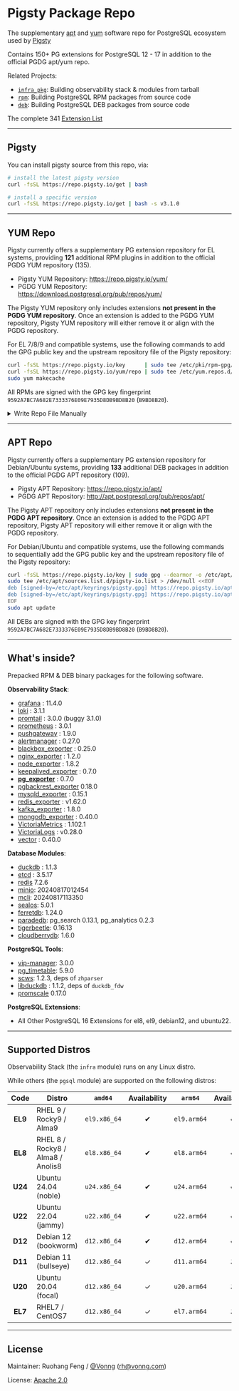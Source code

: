 # Pigsty Package Repo

The supplementary [apt](apt/) and [yum](yum/) software repo for PostgreSQL ecosystem used by [Pigsty](https://pigsty.io)

Contains 150+ PG extensions for PostgreSQL 12 - 17 in addition to the official PGDG apt/yum repo.

Related Projects:

- [`infra_pkg`](https://github.com/pgsty/infra-pkg): Building observability stack & modules from tarball
- [`rpm`](https://github.com/pgsty/rpm): Building PostgreSQL RPM packages from source code
- [`deb`](https://github.com/pgsty/deb): Building PostgreSQL DEB packages from source code

The complete 341 [Extension List](https://ext.pigsty.io/list)


--------

## Pigsty

You can install pigsty source from this repo, via:

```bash
# install the latest pigsty version
curl -fsSL https://repo.pigsty.io/get | bash

# install a specific version
curl -fsSL https://repo.pigsty.io/get | bash -s v3.1.0
```


--------

## YUM Repo

Pigsty currently offers a supplementary PG extension repository for EL systems, providing **121** additional RPM plugins in addition to the official PGDG YUM repository (135).

- Pigsty YUM Repository: https://repo.pigsty.io/yum/
- PGDG YUM Repository: https://download.postgresql.org/pub/repos/yum/

The Pigsty YUM repository only includes extensions **not present in the PGDG YUM repository**.
Once an extension is added to the PGDG YUM repository, Pigsty YUM repository will either remove it or align with the PGDG repository.

For EL 7/8/9 and compatible systems, use the following commands to add the GPG public key and the upstream repository file of the Pigsty repository:

```bash
curl -fsSL https://repo.pigsty.io/key      | sudo tee /etc/pki/rpm-gpg/RPM-GPG-KEY-pigsty >/dev/null  # add gpg key
curl -fsSL https://repo.pigsty.io/yum/repo | sudo tee /etc/yum.repos.d/pigsty.repo        >/dev/null  # add repo file
sudo yum makecache
```

All RPMs are signed with the GPG key fingerprint `9592A7BC7A682E7333376E09E7935D8DB9BD8B20` (`B9BD8B20`).

<details><summary>Write Repo File Manually</summary><br>

```bash
sudo tee /etc/yum.repos.d/pigsty-io.repo > /dev/null <<-'EOF'
[pigsty-infra]
name=Pigsty Infra for $basearch
baseurl=https://repo.pigsty.io/yum/infra/$basearch
skip_if_unavailable = 1
enabled = 1
priority = 1
gpgcheck = 1
gpgkey=file:///etc/pki/rpm-gpg/RPM-GPG-KEY-pigsty
module_hotfixes=1

[pigsty-pgsql]
name=Pigsty PGSQL For el$releasever.$basearch
baseurl=https://repo.pigsty.io/yum/pgsql/el$releasever.$basearch
skip_if_unavailable = 1
enabled = 1
priority = 1
gpgcheck = 1
gpgkey=file:///etc/pki/rpm-gpg/RPM-GPG-KEY-pigsty
module_hotfixes=1
EOF
sudo yum makecache;
```

</details>




--------

## APT Repo

Pigsty currently offers a supplementary PG extension repository for Debian/Ubuntu systems, providing **133** additional DEB packages in addition to the official PGDG APT repository (109).

- Pigsty APT Repository: https://repo.pigsty.io/apt/
- PGDG APT Repository: http://apt.postgresql.org/pub/repos/apt/

The Pigsty APT repository only includes extensions **not present in the PGDG APT repository**.
Once an extension is added to the PGDG APT repository, Pigsty APT repository will either remove it or align with the PGDG repository.

For Debian/Ubuntu and compatible systems, use the following commands to sequentially add the GPG public key and the upstream repository file of the Pigsty repository:

```bash
curl -fsSL https://repo.pigsty.io/key | sudo gpg --dearmor -o /etc/apt/keyrings/pigsty.gpg  # add gpg key
sudo tee /etc/apt/sources.list.d/pigsty-io.list > /dev/null <<EOF
deb [signed-by=/etc/apt/keyrings/pigsty.gpg] https://repo.pigsty.io/apt/infra generic main 
deb [signed-by=/etc/apt/keyrings/pigsty.gpg] https://repo.pigsty.io/apt/pgsql/$(lsb_release -cs) $(lsb_release -cs) main
EOF
sudo apt update
```

All DEBs are signed with the GPG key fingerprint `9592A7BC7A682E7333376E09E7935D8DB9BD8B20` (`B9BD8B20`).






--------

## What's inside?

Prepacked RPM & DEB binary packages for the following software.


**Observability Stack**:

- [grafana](https://github.com/grafana/grafana/) : 11.4.0
- [loki](https://github.com/grafana/loki) : 3.1.1
- [promtail](https://github.com/grafana/loki) : 3.0.0 (buggy 3.1.0)
- [prometheus](https://github.com/prometheus/prometheus) : 3.0.1
- [pushgateway](https://github.com/prometheus/pushgateway) : 1.9.0
- [alertmanager](https://github.com/prometheus/alertmanager) : 0.27.0
- [blackbox_exporter](https://github.com/prometheus/blackbox_exporter) : 0.25.0
- [nginx_exporter](https://github.com/nginxinc/nginx-prometheus-exporter) : 1.2.0
- [node_exporter](https://github.com/prometheus/node_exporter) : 1.8.2
- [keepalived_exporter](https://github.com/gen2brain/keepalived_exporter) : 0.7.0
- [**pg_exporter**](https://github.com/Vonng/pg_exporter) : 0.7.0
- [pgbackrest_exporter](https://github.com/woblerr/pgbackrest_exporter) 0.18.0
- [mysqld_exporter](https://github.com/prometheus/mysqld_exporter) : 0.15.1
- [redis_exporter](https://github.com/oliver006/redis_exporter) : v1.62.0
- [kafka_exporter](https://github.com/danielqsj/kafka_exporter) : 1.8.0
- [mongodb_exporter](https://github.com/percona/mongodb_exporter) : 0.40.0
- [VictoriaMetrics](https://github.com/VictoriaMetrics/VictoriaMetrics) : 1.102.1
- [VictoriaLogs](https://github.com/VictoriaMetrics/VictoriaMetrics/releases) : v0.28.0
- [vector](https://github.com/vectordotdev/vector/releases) : 0.40.0

**Database Modules**:

- [duckdb](https://github.com/duckdb/duckdb) : 1.1.3
- [etcd](https://github.com/etcd-io/etcd) : 3.5.17
- [redis](https://github.com/redis/redis) 7.2.6
- [minio](https://github.com/minio/minio): 20240817012454
- [mcli](https://github.com/minio/mc): 20240817113350
- [sealos](https://github.com/labring/sealos): 5.0.1
- [ferretdb](https://github.com/FerretDB/FerretDB): 1.24.0
- [paradedb](https://github.com/paradedb/paradedb): pg_search 0.13.1, pg_analytics 0.2.3
- [tigerbeetle](https://github.com/tigerbeetle/tigerbeetle): 0.16.13
- [cloudberrydb](https://github.com/cloudberrydb/cloudberrydb): 1.6.0

**PostgreSQL Tools**:

- [vip-manager](https://github.com/cybertec-postgresql/vip-manager): 3.0.0
- [pg_timetable](https://github.com/cybertec-postgresql/pg_timetable): 5.9.0
- [scws](https://github.com/hightman/scws): 1.2.3, deps of `zhparser`
- [libduckdb](https://github.com/duckdb/duckdb) : 1.1.2, deps of `duckdb_fdw`
- [promscale](https://github.com/timescale/promscale) 0.17.0

**PostgreSQL Extensions**:

- All Other PostgreSQL 16 Extensions for el8, el9, debian12, and ubuntu22.

--------

## Supported Distros

Observability Stack (the `infra` module) runs on any Linux distro.

While others (the `pgsql` module) are supported on the following distros:

|  Code   | Distro                            |   `amd64`    | Availability |   `arm64`   | Availability |
|:-------:|-----------------------------------|:------------:|:------------:|:-----------:|:------------:|
| **EL9** | RHEL 9 / Rocky9 / Alma9           | `el9.x86_64` |      ✔       | `el9.arm64` |      ✔       |
| **EL8** | RHEL 8 / Rocky8 / Alma8 / Anolis8 | `el8.x86_64` |      ✔       | `el8.arm64` |      ✔       |
| **U24** | Ubuntu 24.04 (noble)              | `u24.x86_64` |      ✔       | `u24.arm64` |      ✔       |
| **U22** | Ubuntu 22.04 (jammy)              | `u22.x86_64` |      ✔       | `u22.arm64` |      ✔       |
| **D12** | Debian 12 (bookworm)              | `d12.x86_64` |      ✔       | `d12.arm64` |      ✔       |
| **D11** | Debian 11 (bullseye)              | `d12.x86_64` |      ✓       | `d11.arm64` |      ✘       |
| **U20** | Ubuntu 20.04 (focal)              | `d12.x86_64` |      ✓       | `u20.arm64` |      ✘       |
| **EL7** | RHEL7 / CentOS7                   | `d12.x86_64` |      ✓       | `el7.arm64` |      ✘       |


--------

## License

Maintainer: Ruohang Feng / [@Vonng](https://vonng.com/en/) ([rh@vonng.com](mailto:rh@vonng.com))

License: [Apache 2.0](LICENSE)
